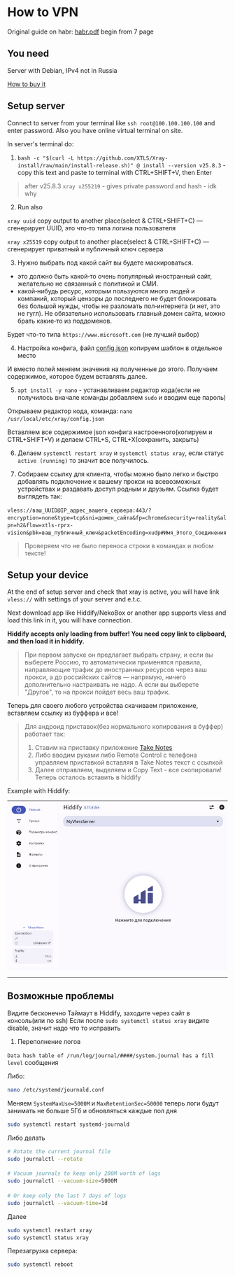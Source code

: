 # How to VPN

Original guide on habr: [habr.pdf](habr.pdf) begin from 7 page

## You need

Server with Debian, IPv4 not in Russia

[How to buy it](SERVER.md)

## Setup server

Connect to server from your terminal like `ssh root@100.100.100.100` and enter password. Also you have online virtual terminal on site.

In server's terminal do:

1. `bash -c "$(curl -L https://github.com/XTLS/Xray-install/raw/main/install-release.sh)" @ install --version v25.8.3` - copy this text and paste to terminal with CTRL+SHIFT+V, then Enter

> after v25.8.3 `xray x255219` - gives private password and hash - idk why

2. Run also

`xray uuid` copy output to another place(select & CTRL+SHIFT+C) — сгенерирует UUID, это что‐то типа логина пользователя

`xray x25519` copy output to another place(select & CTRL+SHIFT+C) — сгенерирует приватный и публичный ключ сервера

3. Нужно выбрать под какой сайт вы будете маскироваться.

- это должно быть какой‐то очень популярный иностранный сайт, желательно
не связанный с политикой и СМИ.
- какой‐нибудь ресурс, которым пользуются много людей и компаний, который цензоры до последнего не будет блокировать без большой нужды, чтобы не разломать пол‐интернета (и нет, это не гугл). Не обязательно использовать главный домен сайта, можно брать какие‐то из поддоменов.
 
Будет что-то типа `https://www.microsoft.com` (не лучший выбор)

4. Настройка конфига, файл [config.json](config.json) копируем шаблон в отдельное место

И вместо полей меняем значения на полученные до этого. Получаем содержимое, которое будем вставлять далее.

5. `apt install -y nano` - устанавливаем редактор кода(если не получилось вначале команды добавляем `sudo` и вводим еще пароль)

Открываем редактор кода, команда:
`nano /usr/local/etc/xray/config.json`

Вставляем все содержимое json конфига настроенного(копируем и CTRL+SHIFT+V) и делаем CTRL+S, CTRL+X(сохранить, закрыть)

6. Делаем `systemctl restart xray` и 
`systemctl status xray`, если статус `active (running)` то значит все получилось.

7. Собираем ссылку для клиента, чтобы можно было легко и быстро добавлять
подключение к вашему прокси на всевозможных устройствах и раздавать доступ родным и
друзьям. Ссылка будет выглядеть так:

`vless://ваш_UUID@IP_адрес_вашего_сервера:443/?encryption=none&type=tcp&sni=домен_сайта&fp=chrome&security=reality&alpn=h2&flow=xtls-rprx-vision&pbk=ваш_публичный_ключ&packetEncoding=xudp#Имя_Этого_Соединения`

> Проверяем что не было переноса строки в командах и любом тексте!

## Setup your device

At the end of setup server and check that xray is active, you will have link `vless://` with settings of your server and e.t.c. 

Next download app like Hiddify/NekoBox or another app supports vless and load this link in it, you will have connection.

**Hiddify accepts only loading from buffer! You need copy link to clipboard, and then load it in hiddify.**

> При первом запуске он предлагает выбрать страну, и если вы выберете Россию, то
автоматически применятся правила, направляющие трафик до иностранных ресурсов через ваш
прокси, а до российских сайтов — напрямую, ничего дополнительно настраивать не надо. А если
вы выберете "Другое", то на прокси пойдет весь ваш трафик.

Теперь для своего любого устройства скачиваем приложение, вставляем ссылку из буффера и все!

> Для андроид приставок(без нормального копирования в буффер) работает так: 
> 1. Ставим на приставку приложение [Take Notes](https://play.google.com/store/apps/details?id=io.github.visnkmr.kagaz)
> 2. Либо вводим руками либо Remote Control с телефона управляем приставкой вставляя в Take Notes текст с ссылкой
> 3. Далее отправляем, выделяем и Copy Text - все скопировали! Теперь осталось вставить в hiddify

Example with Hiddify:

![alt text](image.png)

*****

## Возможные проблемы

Видите бесконечно Таймаут в Hiddify, заходите через сайт в консоль(или по ssh)
Если после `sudo systemctl status xray` видите disable, значит надо что то исправить

1. Переполнение логов

`Data hash table of /run/log/journal/####/system.journal has a fill level` сообщения

Либо:

```bash
nano /etc/systemd/journald.conf
```
Меняем `SystemMaxUse=5000M` и `MaxRetentionSec=50000` теперь логи будут занимать не больше 5Гб и обновляться каждые пол дня

```bash
sudo systemctl restart systemd-journald
```

Либо делать 

```bash
# Rotate the current journal file
sudo journalctl --rotate

# Vacuum journals to keep only 200M worth of logs
sudo journalctl --vacuum-size=5000M

# Or keep only the last 7 days of logs
sudo journalctl --vacuum-time=1d
```

Далее 

```bash
sudo systemctl restart xray
sudo systemctl status xray
```

Перезагрузка сервера:
```bash
sudo systemctl reboot
```
